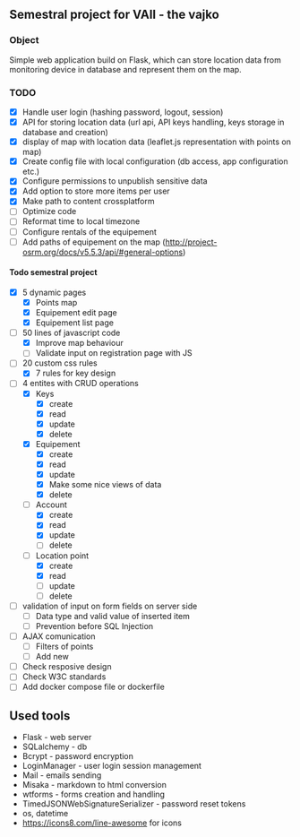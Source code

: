 ## Semestral project for VAII - the vajko

### Object
Simple web application build on Flask, which can store location data from monitoring device in database and represent them on the map. 

### TODO
- [x] Handle user login (hashing password, logout, session)
- [x] API for storing location data (url api, API keys handling, keys storage in database and creation)
- [x] display of map with location data (leaflet.js representation with points on map)
- [x] Create config file with local configuration (db access, app configuration etc.)
- [x] Configure permissions to unpublish sensitive data
- [x] Add option to store more items per user
- [x] Make path to content crossplatform
- [ ] Optimize code
- [ ] Reformat time to local timezone
- [ ] Configure rentals of the equipement
- [ ] Add paths of equipement on the map (http://project-osrm.org/docs/v5.5.3/api/#general-options)

#### Todo semestral project
- [x] 5 dynamic pages
  - [x] Points map
  - [x] Equipement edit page
  - [x] Equipement list page
- [ ] 50 lines of javascript code
  - [x] Improve map behaviour
  - [ ] Validate input on registration page with JS
- [ ] 20 custom css rules
  - [x] 7 rules for key design
- [ ] 4 entites with CRUD operations
  - [x] Keys
    - [x] create
    - [x] read
    - [x] update
    - [x] delete
  - [x] Equipement
    - [x] create
    - [x] read
    - [x] update
    - [x] Make some nice views of data
    - [x] delete
  - [ ] Account
    - [x] create
    - [x] read
    - [x] update
    - [ ] delete
  - [ ] Location point
    - [x] create
    - [x] read
    - [ ] update
    - [ ] delete
- [ ] validation of input on form fields on server side
  - [ ] Data type and valid value of inserted item
  - [ ] Prevention before SQL Injection
- [ ] AJAX comunication
  - [ ] Filters of points
  - [ ] Add new
- [ ] Check resposive design
- [ ] Check W3C standards
- [ ] Add docker compose file or dockerfile

## Used tools
- Flask - web server
- SQLalchemy - db
- Bcrypt - password encryption
- LoginManager - user login session management
- Mail - emails sending
- Misaka - markdown to html conversion
- wtforms - forms creation and handling
- TimedJSONWebSignatureSerializer - password reset tokens
- os, datetime
- https://icons8.com/line-awesome for icons